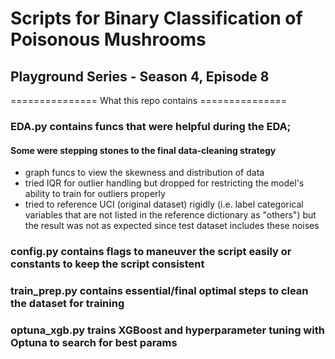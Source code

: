 # Scripts for Binary Classification of Poisonous Mushrooms
## Playground Series - Season 4, Episode 8

=============== What this repo contains ===============
### EDA.py contains funcs that were helpful during the EDA; 
#### Some were stepping stones to the final data-cleaning strategy
  - graph funcs to view the skewness and distribution of data
  - tried IQR for outlier handling but dropped for restricting the model's ability to train for outliers properly
  - tried to reference UCI (original dataset) rigidly (i.e. label categorical variables that are not listed in the reference dictionary as "others") but the result was not as expected since test dataset includes these noises

### config.py contains flags to maneuver the script easily or constants to keep the script consistent

### train_prep.py contains essential/final optimal steps to clean the dataset for training

### optuna_xgb.py trains XGBoost and hyperparameter tuning with Optuna to search for best params

